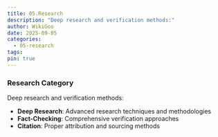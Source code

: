 ```yaml
---
title: 05.Research
description: "Deep research and verification methods:"
author: WikiGoo
date: 2025-09-05
categories:
  - 05-research
tags:
pin: true
---
```

### Research Category

Deep research and verification methods:
- **Deep Research**: Advanced research techniques and methodologies
- **Fact-Checking**: Comprehensive verification approaches
- **Citation**: Proper attribution and sourcing methods